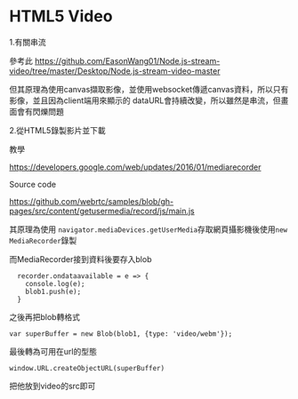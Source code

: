 # HTML5 Video

1.有關串流

參考此
https://github.com/EasonWang01/Node.js-stream-video/tree/master/Desktop/Node.js-stream-video-master

但其原理為使用canvas擷取影像，並使用websocket傳遞canvas資料，所以只有影像，並且因為client端用來顯示的 dataURL會持續改變，所以雖然是串流，但畫面會有閃爍問題

2.從HTML5錄製影片並下載

教學

https://developers.google.com/web/updates/2016/01/mediarecorder

Source code

https://github.com/webrtc/samples/blob/gh-pages/src/content/getusermedia/record/js/main.js

其原理為使用 `navigator.mediaDevices.getUserMedia`存取網頁攝影機後使用`new MediaRecorder`錄製

而MediaRecorder接到資料後要存入blob
```
  recorder.ondataavailable = e => {
    console.log(e);
    blob1.push(e);
  }
```
之後再把blob轉格式

```var superBuffer = new Blob(blob1, {type: 'video/webm'});```

最後轉為可用在url的型態

```
window.URL.createObjectURL(superBuffer)
```
把他放到video的src即可

